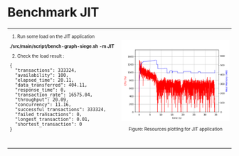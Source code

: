 # Benchmark JIT

<table>
  <tr>
    <td style="width: 50%; font-size: 10px">


1. Run some load on the JIT application

**./src/main/script/bench-graph-siege.sh -m JIT**

2. Check the load result : 

<pre>
{
  "transactions": 333324,
  "availability": 100,
  "elapsed_time": 20.11,
  "data_transferred": 404.11,
  "response_time": 0,
  "transaction_rate": 16575.04,
  "throughput": 20.09,
  "concurrency": 11.16,
  "successful_transactions": 333324,
  "failed_transactions": 0,
  "longest_transaction": 0.01,
  "shortest_transaction": 0
}
</pre>

<br/>
<br/>
    </td>
    <td style="width: 50%; font-size: 10px">
      <img alt="Resources plotting for JIT application" src="../images/01_step_04_jit_plot_a.png" width="100%" />
        <p style="text-align: center">Figure: Resources plotting for JIT application</p>
    </td>
  </tr>
</table>


<!--
You can have `style` tag in markdown to override the style for the current page.
Learn more: https://sli.dev/features/slide-scope-style
-->